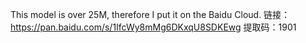 This model is over 25M, therefore I put it on the Baidu Cloud. 链接：https://pan.baidu.com/s/1IfcWy8mMg6DKxqU8SDKEwg 
提取码：1901
